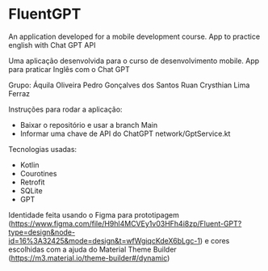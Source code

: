 # FluentGPT
An application developed for a mobile development course. App to practice english with Chat GPT API

Uma aplicação desenvolvida para o curso de desenvolvimento mobile. App para praticar Inglês com o Chat GPT

Grupo:
Áquila Oliveira
Pedro Gonçalves dos Santos
Ruan Crysthian Lima Ferraz

Instruções para rodar a aplicação:
- Baixar o repositório e usar a branch Main
- Informar uma chave de API do ChatGPT network/GptService.kt

Tecnologias usadas:
- Kotlin
- Courotines
- Retrofit
- SQLite
- GPT

Identidade feita usando o Figma para prototipagem (https://www.figma.com/file/H9hl4MCVEy1v03HFh4i8zp/Fluent-GPT?type=design&node-id=16%3A32425&mode=design&t=wfWgiqcKdeX6bLgc-1) e cores escolhidas com a ajuda do Material Theme Builder (https://m3.material.io/theme-builder#/dynamic)
